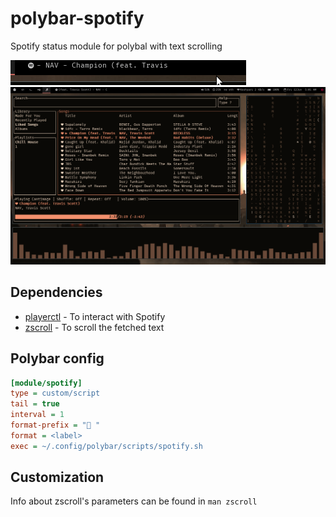 # polybar-spotify
Spotify status module for polybal with text scrolling

![](screenshots/demo2.gif)
![](screenshots/demo1.gif)

## Dependencies

- [playerctl](https://github.com/altdesktop/playerctl#installing) - To interact with Spotify
- [zscroll](https://github.com/noctuid/zscroll#installation) - To scroll the fetched text

## Polybar config

```ini
[module/spotify]
type = custom/script
tail = true
interval = 1
format-prefix = " "
format = <label>
exec = ~/.config/polybar/scripts/spotify.sh
```
## Customization
Info about zscroll's parameters can be found in `man zscroll`
